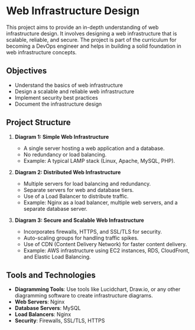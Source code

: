 # Web Infrastructure Design


This project aims to provide an in-depth understanding of web infrastructure design. It involves designing a web infrastructure that is scalable, reliable, and secure. The project is part of the curriculum for becoming a DevOps engineer and helps in building a solid foundation in web infrastructure concepts.

## Objectives

- Understand the basics of web infrastructure
- Design a scalable and reliable web infrastructure
- Implement security best practices
- Document the infrastructure design

## Project Structure

1. **Diagram 1: Simple Web Infrastructure**
    - A single server hosting a web application and a database.
    - No redundancy or load balancing.
    - Example: A typical LAMP stack (Linux, Apache, MySQL, PHP).

2. **Diagram 2: Distributed Web Infrastructure**
    - Multiple servers for load balancing and redundancy.
    - Separate servers for web and database tiers.
    - Use of a Load Balancer to distribute traffic.
    - Example: Nginx as a load balancer, multiple web servers, and a separate database server.

3. **Diagram 3: Secure and Scalable Web Infrastructure**
    - Incorporates firewalls, HTTPS, and SSL/TLS for security.
    - Auto-scaling groups for handling traffic spikes.
    - Use of CDN (Content Delivery Network) for faster content delivery.
    - Example: AWS infrastructure using EC2 instances, RDS, CloudFront, and Elastic Load Balancing.

## Tools and Technologies

- **Diagramming Tools**: Use tools like Lucidchart, Draw.io, or any other diagramming software to create infrastructure diagrams.
- **Web Servers**: Nginx
- **Database Servers**: MySQL
- **Load Balancers**: Nginx
- **Security**: Firewalls, SSL/TLS, HTTPS


